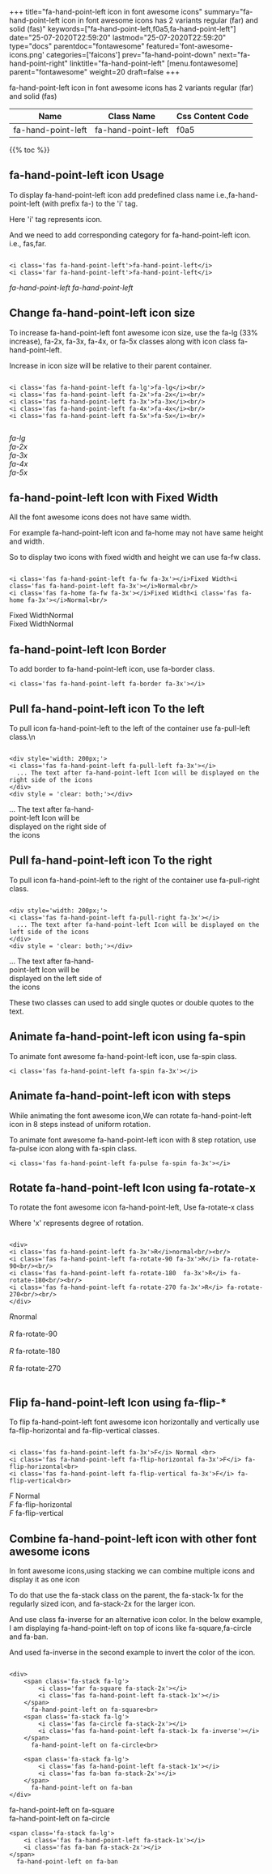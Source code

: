 +++
title="fa-hand-point-left icon in font awesome icons"
summary="fa-hand-point-left icon in font awesome icons has 2 variants regular (far) and solid (fas)"
keywords=["fa-hand-point-left,f0a5,fa-hand-point-left"]
date="25-07-2020T22:59:20"
lastmod="25-07-2020T22:59:20"
type="docs"
parentdoc="fontawesome"
featured='font-awesome-icons.png'
categories=['faicons']
prev="fa-hand-point-down"
next="fa-hand-point-right"
linktitle="fa-hand-point-left"
[menu.fontawesome]
parent="fontawesome"
weight=20
draft=false
+++


fa-hand-point-left icon in font awesome icons has 2 variants regular (far) and solid (fas)

<div class='table-responsive'><table class='table'><thead><tr><th>Name</th><th>Class Name</th><th>Css Content Code</th></tr></thead><tbody><tr><td>fa-hand-point-left</td><td>fa-hand-point-left</td><td>f0a5</td></tr></tbody></table></div>


{{% toc %}}


## fa-hand-point-left icon Usage

To display fa-hand-point-left icon add predefined class name i.e.,fa-hand-point-left (with prefix fa-) to the 'i' tag.

Here 'i' tag represents icon.

And we need to add corresponding category for fa-hand-point-left icon. i.e., fas,far.


```

<i class='fas fa-hand-point-left'>fa-hand-point-left</i>
<i class='far fa-hand-point-left'>fa-hand-point-left</i>
```

<i class='fas fa-hand-point-left'>fa-hand-point-left</i>
<i class='far fa-hand-point-left'>fa-hand-point-left</i>




## Change fa-hand-point-left icon size
To increase fa-hand-point-left font awesome icon size, use the fa-lg (33% increase), fa-2x, fa-3x, fa-4x, or fa-5x classes along with icon class fa-hand-point-left.

Increase in icon size will be relative to their parent container. 

```

<i class='fas fa-hand-point-left fa-lg'>fa-lg</i><br/>
<i class='fas fa-hand-point-left fa-2x'>fa-2x</i><br/>
<i class='fas fa-hand-point-left fa-3x'>fa-3x</i><br/>
<i class='fas fa-hand-point-left fa-4x'>fa-4x</i><br/>
<i class='fas fa-hand-point-left fa-5x'>fa-5x</i><br/>
            
```

<i class='fas fa-hand-point-left fa-lg'>fa-lg</i><br/>
<i class='fas fa-hand-point-left fa-2x'>fa-2x</i><br/>
<i class='fas fa-hand-point-left fa-3x'>fa-3x</i><br/>
<i class='fas fa-hand-point-left fa-4x'>fa-4x</i><br/>
<i class='fas fa-hand-point-left fa-5x'>fa-5x</i><br/>
            



## fa-hand-point-left Icon with Fixed Width 

All the font awesome icons does not have same width.

For example fa-hand-point-left icon and fa-home may not have same height and width.

So to display two icons with fixed width and height we can use fa-fw class.


```

<i class='fas fa-hand-point-left fa-fw fa-3x'></i>Fixed Width<i class='fas fa-hand-point-left fa-3x'></i>Normal<br/>
<i class='fas fa-home fa-fw fa-3x'></i>Fixed Width<i class='fas fa-home fa-3x'></i>Normal<br/>
```

<i class='fas fa-hand-point-left fa-fw fa-3x'></i>Fixed Width<i class='fas fa-hand-point-left fa-3x'></i>Normal<br/>
<i class='fas fa-home fa-fw fa-3x'></i>Fixed Width<i class='fas fa-home fa-3x'></i>Normal<br/>



## fa-hand-point-left Icon Border 

To add border to fa-hand-point-left icon, use fa-border class.


```
<i class='fas fa-hand-point-left fa-border fa-3x'></i>

```
<i class='fas fa-hand-point-left fa-border fa-3x'></i>





## Pull fa-hand-point-left icon To the left

To pull icon fa-hand-point-left to the left of the container use fa-pull-left class.\n

```

<div style='width: 200px;'>
<i class='fas fa-hand-point-left fa-pull-left fa-3x'></i>
  ... The text after fa-hand-point-left Icon will be displayed on the right side of the icons
</div>
<div style = 'clear: both;'></div>
```

<div style='width: 200px;'>
<i class='fas fa-hand-point-left fa-pull-left fa-3x'></i>
  ... The text after fa-hand-point-left Icon will be displayed on the right side of the icons
</div>
<div style = 'clear: both;'></div>




## Pull fa-hand-point-left icon To the right
To pull icon fa-hand-point-left to the right of the container use fa-pull-right class.

```

<div style='width: 200px;'>
<i class='fas fa-hand-point-left fa-pull-right fa-3x'></i>
  ... The text after fa-hand-point-left Icon will be displayed on the left side of the icons
</div>
<div style = 'clear: both;'></div>
```

<div style='width: 200px;'>
<i class='fas fa-hand-point-left fa-pull-right fa-3x'></i>
  ... The text after fa-hand-point-left Icon will be displayed on the left side of the icons
</div>
<div style = 'clear: both;'></div>

These two classes can used to add single quotes or double quotes to the text.


## Animate fa-hand-point-left icon using fa-spin
To animate font awesome fa-hand-point-left icon, use fa-spin class.

```
<i class='fas fa-hand-point-left fa-spin fa-3x'></i>
```
<i class='fas fa-hand-point-left fa-spin fa-3x'></i>




## Animate fa-hand-point-left icon with steps
While animating the font awesome icon,We can rotate fa-hand-point-left icon in 8 steps instead of uniform rotation.

To animate font awesome fa-hand-point-left icon with 8 step rotation, use fa-pulse icon along with fa-spin class.


```
<i class='fas fa-hand-point-left fa-pulse fa-spin fa-3x'></i>

```
<i class='fas fa-hand-point-left fa-pulse fa-spin fa-3x'></i>





## Rotate fa-hand-point-left Icon using fa-rotate-x
To rotate the font awesome icon fa-hand-point-left, Use fa-rotate-x class

Where 'x' represents degree of rotation.


```

<div>
<i class='fas fa-hand-point-left fa-3x'>R</i>normal<br/><br/>
<i class='fas fa-hand-point-left fa-rotate-90 fa-3x'>R</i> fa-rotate-90<br/><br/> 
<i class='fas fa-hand-point-left fa-rotate-180  fa-3x'>R</i> fa-rotate-180<br/><br/> 
<i class='fas fa-hand-point-left fa-rotate-270 fa-3x'>R</i> fa-rotate-270<br/><br/>
</div>
```

<div>
<i class='fas fa-hand-point-left fa-3x'>R</i>normal<br/><br/>
<i class='fas fa-hand-point-left fa-rotate-90 fa-3x'>R</i> fa-rotate-90<br/><br/> 
<i class='fas fa-hand-point-left fa-rotate-180  fa-3x'>R</i> fa-rotate-180<br/><br/> 
<i class='fas fa-hand-point-left fa-rotate-270 fa-3x'>R</i> fa-rotate-270<br/><br/>
</div>




## Flip fa-hand-point-left Icon using fa-flip-*
To flip fa-hand-point-left font awesome icon horizontally and vertically use fa-flip-horizontal and fa-flip-vertical classes. 

```

<i class='fas fa-hand-point-left fa-3x'>F</i> Normal <br>
<i class='fas fa-hand-point-left fa-flip-horizontal fa-3x'>F</i> fa-flip-horizontal<br>
<i class='fas fa-hand-point-left fa-flip-vertical fa-3x'>F</i> fa-flip-vertical<br>
```

<i class='fas fa-hand-point-left fa-3x'>F</i> Normal <br>
<i class='fas fa-hand-point-left fa-flip-horizontal fa-3x'>F</i> fa-flip-horizontal<br>
<i class='fas fa-hand-point-left fa-flip-vertical fa-3x'>F</i> fa-flip-vertical<br>




## Combine fa-hand-point-left icon with other font awesome icons
In font awesome icons,using stacking we can combine multiple icons and display it as one icon 

To do that use the fa-stack class on the parent, the fa-stack-1x for the regularly sized icon, and fa-stack-2x for the larger icon.

And use class fa-inverse for an alternative icon color. 
In the below example, I am displaying fa-hand-point-left on top of icons like fa-square,fa-circle and fa-ban.

And used fa-inverse in the second example to invert the color of the icon.

```

<div>
    <span class='fa-stack fa-lg'>
        <i class='far fa-square fa-stack-2x'></i>
        <i class='fas fa-hand-point-left fa-stack-1x'></i>
    </span>
      fa-hand-point-left on fa-square<br>
    <span class='fa-stack fa-lg'>
        <i class='fas fa-circle fa-stack-2x'></i>
        <i class='fas fa-hand-point-left fa-stack-1x fa-inverse'></i>
    </span>
      fa-hand-point-left on fa-circle<br>

    <span class='fa-stack fa-lg'>
        <i class='fas fa-hand-point-left fa-stack-1x'></i>
        <i class='fas fa-ban fa-stack-2x'></i>
    </span>
      fa-hand-point-left on fa-ban
</div>
```

<div>
    <span class='fa-stack fa-lg'>
        <i class='far fa-square fa-stack-2x'></i>
        <i class='fas fa-hand-point-left fa-stack-1x'></i>
    </span>
      fa-hand-point-left on fa-square<br>
    <span class='fa-stack fa-lg'>
        <i class='fas fa-circle fa-stack-2x'></i>
        <i class='fas fa-hand-point-left fa-stack-1x fa-inverse'></i>
    </span>
      fa-hand-point-left on fa-circle<br>

    <span class='fa-stack fa-lg'>
        <i class='fas fa-hand-point-left fa-stack-1x'></i>
        <i class='fas fa-ban fa-stack-2x'></i>
    </span>
      fa-hand-point-left on fa-ban
</div>






